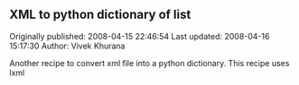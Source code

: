 ## XML to python dictionary of list

Originally published: 2008-04-15 22:46:54
Last updated: 2008-04-16 15:17:30
Author: Vivek Khurana

Another recipe to convert xml file into a python dictionary. This recipe uses lxml